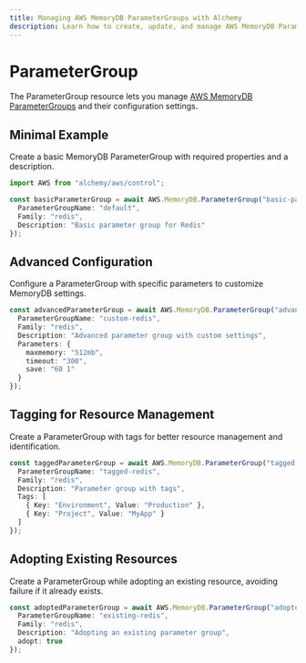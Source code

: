 ```yaml
---
title: Managing AWS MemoryDB ParameterGroups with Alchemy
description: Learn how to create, update, and manage AWS MemoryDB ParameterGroups using Alchemy Cloud Control.
---
```


# ParameterGroup

The ParameterGroup resource lets you manage [AWS MemoryDB ParameterGroups](https://docs.aws.amazon.com/memorydb/latest/userguide/) and their configuration settings.

## Minimal Example

Create a basic MemoryDB ParameterGroup with required properties and a description.

```ts
import AWS from "alchemy/aws/control";

const basicParameterGroup = await AWS.MemoryDB.ParameterGroup("basic-parameter-group", {
  ParameterGroupName: "default",
  Family: "redis",
  Description: "Basic parameter group for Redis"
});
```

## Advanced Configuration

Configure a ParameterGroup with specific parameters to customize MemoryDB settings.

```ts
const advancedParameterGroup = await AWS.MemoryDB.ParameterGroup("advanced-parameter-group", {
  ParameterGroupName: "custom-redis",
  Family: "redis",
  Description: "Advanced parameter group with custom settings",
  Parameters: {
    maxmemory: "512mb",
    timeout: "300",
    save: "60 1"
  }
});
```

## Tagging for Resource Management

Create a ParameterGroup with tags for better resource management and identification.

```ts
const taggedParameterGroup = await AWS.MemoryDB.ParameterGroup("tagged-parameter-group", {
  ParameterGroupName: "tagged-redis",
  Family: "redis",
  Description: "Parameter group with tags",
  Tags: [
    { Key: "Environment", Value: "Production" },
    { Key: "Project", Value: "MyApp" }
  ]
});
```

## Adopting Existing Resources

Create a ParameterGroup while adopting an existing resource, avoiding failure if it already exists.

```ts
const adoptedParameterGroup = await AWS.MemoryDB.ParameterGroup("adopted-parameter-group", {
  ParameterGroupName: "existing-redis",
  Family: "redis",
  Description: "Adopting an existing parameter group",
  adopt: true
});
```